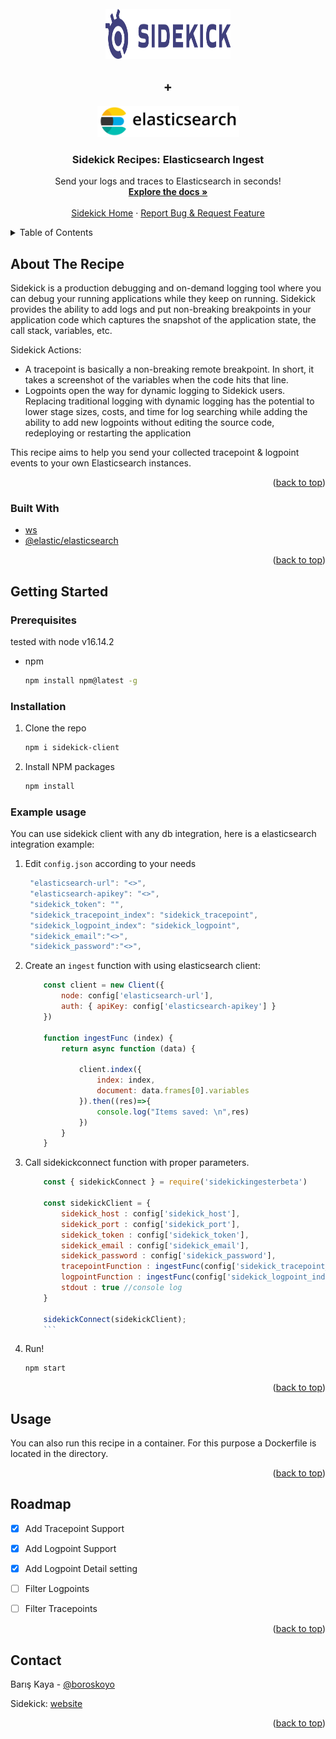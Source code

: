 <div id="top"></div>


<!-- PROJECT SHIELDS -->

<!-- PROJECT LOGO -->
<br />
<div align="center">
  <a href="https://www.runsidekick.com">
    <img src="Sidekick_Logo.svg" alt="Logo" width="200" height="80">
  </a>
  <h2 align="center">+</h2>
   <a href="https://www.runsidekick.com">
    <img src="Elasticsearch_logo.png" alt="Logo" width="227" height="50">
  </a>

  <h3 align="center">Sidekick Recipes: Elasticsearch Ingest</h3>

  <p align="center">
    Send your logs and traces to Elasticsearch in seconds!
    <br />
    <a href="https://docs.runsidekick.com/"><strong>Explore the docs »</strong></a>
    <br />
    <br />
    <a href="https://www.runsidekick.com">Sidekick Home</a>
    ·
    <a href="https://www.runsidekick.com/contact-us">Report Bug & Request Feature</a>
  </p>
</div>



<!-- TABLE OF CONTENTS -->
<details>
  <summary>Table of Contents</summary>
  <ol>
    <li>
      <a href="#about-the-recipe">About The Recipe</a>
      <ul>
        <li><a href="#built-with">Built With</a></li>
      </ul>
    </li>
    <li>
      <a href="#getting-started">Getting Started</a>
      <ul>
        <li><a href="#prerequisites">Prerequisites</a></li>
        <li><a href="#installation">Installation</a></li>
      </ul>
    </li>
    <li><a href="#usage">Usage</a></li>
    <li><a href="#roadmap">Roadmap</a></li>
    <li><a href="#contact">Contact</a></li>
  </ol>
</details>



<!-- ABOUT THE PROJECT -->
## About The Recipe


Sidekick is a production debugging and on-demand logging tool where you can debug your running applications while they keep on running. Sidekick provides the ability to add logs and put non-breaking breakpoints in your application code which captures the snapshot of the application state, the call stack, variables, etc.

Sidekick Actions:
* A tracepoint is basically a non-breaking remote breakpoint. In short, it takes a screenshot of the variables when the code hits that line.
* Logpoints open the way for dynamic logging to Sidekick users. Replacing traditional logging with dynamic logging has the potential to lower stage sizes, costs, and time for log searching while adding the ability to add new logpoints without editing the source code, redeploying or restarting the application

This recipe aims to help you send your collected tracepoint & logpoint events to your own Elasticsearch instances.


<p align="right">(<a href="#top">back to top</a>)</p>



### Built With

* [ws](https://github.com/websockets/ws)
* [@elastic/elasticsearch](https://github.com/elastic/elasticsearch-js)

<p align="right">(<a href="#top">back to top</a>)</p>



<!-- GETTING STARTED -->
## Getting Started


### Prerequisites

tested with node v16.14.2
* npm
  ```sh
  npm install npm@latest -g
  ```

### Installation

1. Clone the repo
   ```sh
   npm i sidekick-client
   ```
2. Install NPM packages
   ```sh
   npm install
   ```

### Example usage
You can use sidekick client with any db integration, here is a elasticsearch integration example:

1. Edit `config.json` according to your needs
   ```js
    "elasticsearch-url": "<>",
    "elasticsearch-apikey": "<>",
    "sidekick_token": "",
    "sidekick_tracepoint_index": "sidekick_tracepoint",
    "sidekick_logpoint_index": "sidekick_logpoint",
    "sidekick_email":"<>",
    "sidekick_password":"<>",
   ```

2. Create an `ingest` function with using elasticsearch client:
    ```js
        const client = new Client({
            node: config['elasticsearch-url'],
            auth: { apiKey: config['elasticsearch-apikey'] }
        })

        function ingestFunc (index) {
            return async function (data) {
                
                client.index({
                    index: index,
                    document: data.frames[0].variables
                }).then((res)=>{
                    console.log("Items saved: \n",res)
                })
            }
        }
    ```
3. Call sidekickconnect function with proper parameters.
    
    ```js
        const { sidekickConnect } = require('sidekickingesterbeta')

        const sidekickClient = {
            sidekick_host : config['sidekick_host'], 
            sidekick_port : config['sidekick_port'], 
            sidekick_token : config['sidekick_token'], 
            sidekick_email : config['sidekick_email'], 
            sidekick_password : config['sidekick_password'], 
            tracepointFunction : ingestFunc(config['sidekick_tracepoint_index']),
            logpointFunction : ingestFunc(config['sidekick_logpoint_index']),
            stdout : true //console log
        }

        sidekickConnect(sidekickClient);
        ```


4. Run!
   ```sh
   npm start
   ```
<p align="right">(<a href="#top">back to top</a>)</p>



<!-- USAGE EXAMPLES -->
## Usage

You can also run this recipe in a container. For this purpose a Dockerfile is located in the directory.

<p align="right">(<a href="#top">back to top</a>)</p>



<!-- ROADMAP -->
## Roadmap

- [x] Add Tracepoint Support
- [x] Add Logpoint Support
- [x] Add Logpoint Detail setting
- [ ] Filter Logpoints
- [ ] Filter Tracepoints



<p align="right">(<a href="#top">back to top</a>)</p>


<!-- CONTACT -->
## Contact

Barış Kaya - [@boroskoyo](https://twitter.com/boroskoyo)

Sidekick: [website](https://www.runsidekick.com)

<p align="right">(<a href="#top">back to top</a>)</p>
